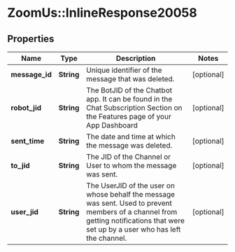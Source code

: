 # ZoomUs::InlineResponse20058

## Properties
Name | Type | Description | Notes
------------ | ------------- | ------------- | -------------
**message_id** | **String** | Unique identifier of the message that was deleted. | [optional] 
**robot_jid** | **String** | The BotJID of the Chatbot app. It can be found in the Chat Subscription Section on the Features page of your App Dashboard | [optional] 
**sent_time** | **String** | The date and time at which the message was deleted. | [optional] 
**to_jid** | **String** | The JID of the Channel or User to whom the message was sent. | [optional] 
**user_jid** | **String** |  The UserJID of the user on whose behalf the message was sent. Used to prevent members of a channel from getting notifications that were set up by a user who has left the channel. | [optional] 


